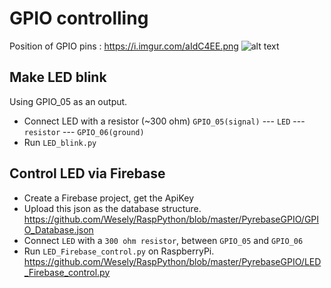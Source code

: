 # GPIO controlling
Position of GPIO pins : https://i.imgur.com/aIdC4EE.png
![alt text](https://i.imgur.com/aIdC4EE.png "GPIO")


## Make LED blink
Using GPIO_05 as an output.
- Connect LED with a resistor (~300 ohm)
`GPIO_05(signal)` --- `LED` --- `resistor` --- `GPIO_06(ground)`
- Run `LED_blink.py`

## Control LED via Firebase
- Create a Firebase project, get the ApiKey
- Upload this json as the database structure.
https://github.com/Wesely/RaspPython/blob/master/PyrebaseGPIO/GPIO_Database.json
- Connect `LED` with a `300 ohm resistor`, between `GPIO_05` and `GPIO_06`
- Run `LED_Firebase_control.py` on RaspberryPi.
https://github.com/Wesely/RaspPython/blob/master/PyrebaseGPIO/LED_Firebase_control.py
